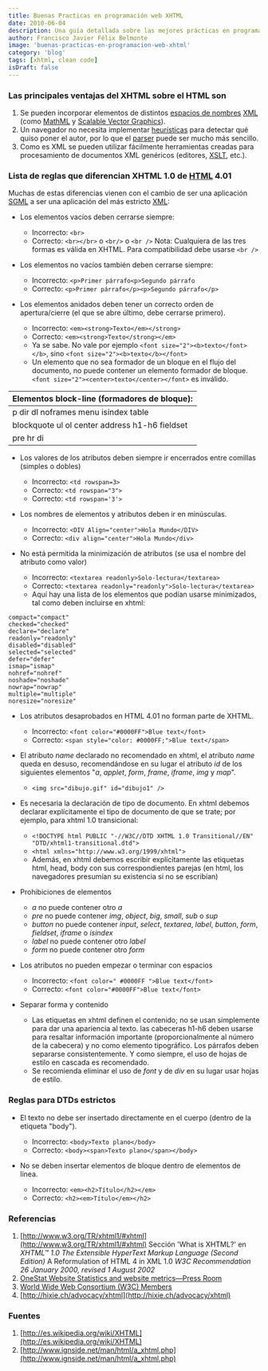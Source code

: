 ```yaml
---
title: Buenas Practicas en programación web XHTML
date: 2010-06-04
description: Una guía detallada sobre las mejores prácticas en programación web utilizando XHTML, destacando sus ventajas, reglas y diferencias clave con HTML.
author: Francisco Javier Félix Belmonte
image: 'buenas-practicas-en-programacion-web-xhtml'
category: 'blog'
tags: [xhtml, clean code]
isDraft: false
---
```


### Las principales ventajas del XHTML sobre el HTML son

1. Se pueden incorporar elementos de distintos [espacios de nombres](http://es.wikipedia.org/w/index.php?title=Espacio_de_nombres&amp;action=edit&amp;redlink=1) [XML](http://es.wikipedia.org/wiki/XML) (como [MathML](http://es.wikipedia.org/wiki/MathML) y [Scalable Vector Graphics](http://es.wikipedia.org/wiki/Scalable_Vector_Graphics)).
2. Un navegador no necesita implementar [heurísticas](http://es.wikipedia.org/wiki/Heur%C3%ADstica) para detectar qué quiso poner el autor, por lo que el [parser](http://es.wikipedia.org/wiki/Parser) puede ser mucho más sencillo.
3. Como es XML se pueden utilizar fácilmente herramientas creadas para procesamiento de documentos XML genéricos (editores, [XSLT](http://es.wikipedia.org/wiki/XSLT), etc.).

### Lista de reglas que diferencian XHTML 1.0 de [HTML](http://es.wikipedia.org/wiki/HTML) 4.01

Muchas de estas diferencias vienen con el cambio de ser una aplicación [SGML](http://es.wikipedia.org/wiki/SGML) a ser una aplicación del más estricto [XML](http://es.wikipedia.org/wiki/XML):

- Los elementos vacíos deben cerrarse siempre:
  - Incorrecto: `<br>`
  - Correcto: `<br></br>` o `<br/>` o `<br />`
    Nota: Cualquiera de las tres formas es válida en XHTML. Para compatibilidad debe usarse `<br />`

- Los elementos no vacíos también deben cerrarse siempre:
  - Incorrecto: `<p>Primer párrafo<p>Segundo párrafo`
  - Correcto: `<p>Primer párrafo</p><p>Segundo párrafo</p>`

- Los elementos anidados deben tener un correcto orden de apertura/cierre (el que se abre último, debe cerrarse primero).
  - Incorrecto: `<em><strong>Texto</em></strong>`
  - Correcto: `<em><strong>Texto</strong></em>`
  - Ya se sabe. No vale por ejemplo `<font size="2"><b>texto</font></b>`, sino `<font size="2"><b>texto</b></font>`
  - Un elemento que no sea formador de un bloque en el flujo del documento, no puede contener un elemento formador de bloque. `<font size="2"><center>texto</center></font>` es inválido.

| Elementos block-line (formadores de bloque): |
|-----------------------------------------------|
| p           dir             dl          noframes menu        isindex         table |
| blockquote ul          ol              center      address h1-h6       fieldset |
| pre         hr di |

- Los valores de los atributos deben siempre ir encerrados entre comillas (simples o dobles)
  - Incorrecto: `<td rowspan=3>`
  - Correcto: `<td rowspan="3">`
  - Correcto: `<td rowspan='3'>`

- Los nombres de elementos y atributos deben ir en minúsculas.
  - Incorrecto: `<DIV Align="center">Hola Mundo</DIV>`
  - Correcto: `<div align="center">Hola Mundo</div>`

- No está permitida la minimización de atributos (se usa el nombre del atributo como valor)
  - Incorrecto: `<textarea readonly>Solo-lectura</textarea>`
  - Correcto: `<textarea readonly="readonly">Solo-lectura</textarea>`
  - Aquí hay una lista de los elementos que podían usarse minimizados, tal como deben incluirse en xhtml:

```xhtml
compact="compact"
checked="checked"
declare="declare"
readonly="readonly"
disabled="disabled"
selected="selected"
defer="defer"
ismap="ismap"
nohref="nohref"
noshade="noshade"
nowrap="nowrap"
multiple="multiple"
noresize="noresize"
```

- Los atributos desaprobados en HTML 4.01 no forman parte de XHTML.
  - Incorrecto: `<font color="#0000FF">Blue text</font>`
  - Correcto: `<span style="color: #0000FF;">Blue text</span>`

- El atributo *name* declarado no recomendado en xhtml, el atributo *name* queda en desuso, recomendándose en su lugar el atributo *id* de los siguientes elementos "*a*, *applet*, *form*, *frame*, *iframe*, *img* y *map*".
  - `<img src="dibujo.gif" id="dibujo1" />`

- Es necesaria la declaración de tipo de documento. En xhtml debemos declarar explícitamente el tipo de documento de que se trate; por ejemplo, para xhtml 1.0 transicional:
  - `<!DOCTYPE html PUBLIC "-//W3C//DTD XHTML 1.0 Transitional//EN" "DTD/xhtml1-transitional.dtd">`
  - `<html xmlns="http://www.w3.org/1999/xhtml">`
  - Además, en xhtml debemos escribir explícitamente las etiquetas html, head, body con sus correspondientes parejas (en html, los navegadores presumían su existencia si no se escribían)

- Prohibiciones de elementos
  - *a* no puede contener otro *a*
  - *pre* no puede contener *img*, *object*, *big*, *small*, *sub* o *sup*
  - *button* no puede contener *input*, *select*, *textarea*, *label*, *button*, *form*, *fieldset*, *iframe* o *isindex*
  - *label* no puede contener otro *label*
  - *form* no puede contener otro *form*

- Los atributos no pueden empezar o terminar con espacios
  - Incorrecto: `<font color=" #0000FF ">Blue text</font>`
  - Correcto: `<font color="#0000FF">Blue text</font>`

- Separar forma y contenido
  - Las etiquetas en xhtml definen el contenido; no se usan simplemente para dar una apariencia al texto. las cabeceras h1-h6 deben usarse para resaltar información importante (proporcionalmente al número de la cabecera) y no como elemento tipográfico. Los párrafos deben separarse consistentemente. Y como siempre, el uso de hojas de estilo en cascada es recomendado.
  - Se recomienda eliminar el uso de *font* y de *div* en su lugar usar hojas de estilo.

### Reglas para DTDs estrictos

- El texto no debe ser insertado directamente en el cuerpo (dentro de la etiqueta "body").
  - Incorrecto: `<body>Texto plano</body>`
  - Correcto: `<body><span>Texto plano</span></body>`

- No se deben insertar elementos de bloque dentro de elementos de línea.
  - Incorrecto: `<em><h2>Título</h2></em>`
  - Correcto: `<h2><em>Título</em></h2>`

### Referencias

1. [http://www.w3.org/TR/xhtml1/#xhtml](http://www.w3.org/TR/xhtml1/#xhtml) Sección 'What is XHTML?' en *XHTML™ 1.0 The Extensible HyperText Markup Language (Second Edition)* A Reformulation of HTML 4 in XML 1.0 *W3C Recommendation 26 January 2000, revised 1 August 2002*
2. [OneStat Website Statistics and website metrics—Press Room](http://www.onestat.com/html/aboutus_pressbox40_browser_market_firefox_growing.html)
3. [World Wide Web Consortium (W3C) Members](http://www.w3.org/Consortium/Member/List)
4. [http://hixie.ch/advocacy/xhtml](http://hixie.ch/advocacy/xhtml)

### Fuentes

1. [http://es.wikipedia.org/wiki/XHTML](http://es.wikipedia.org/wiki/XHTML)
2. [http://www.ignside.net/man/html/a_xhtml.php](http://www.ignside.net/man/html/a_xhtml.php)
